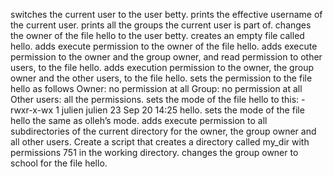 switches the current user to the user betty.
prints the effective username of the current user.
prints all the groups the current user is part of.
changes the owner of the file hello to the user betty.
creates an empty file called hello.
adds execute permission to the owner of the file hello.
adds execute permission to the owner and the group owner, and read permission to other users, to the file hello.
adds execution permission to the owner, the group owner and the other users, to the file hello.
sets the permission to the file hello as follows Owner: no permission at all Group: no permission at all Other users: all the permissions.
sets the mode of the file hello to this: -rwxr-x-wx 1 julien julien 23 Sep 20 14:25 hello.
sets the mode of the file hello the same as olleh’s mode.
adds execute permission to all subdirectories of the current directory for the owner, the group owner and all other users.
Create a script that creates a directory called my_dir with permissions 751 in the working directory.
changes the group owner to school for the file hello.

